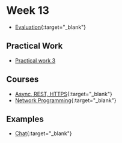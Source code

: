 # Week 13

- [Evaluation](https://gaps.heig-vd.ch/consultation/evaluationenseignements/){:target="_blank"}

## Practical Work

 - [Practical work 3](../../practical-works/practical-work-3/)

## Courses

- [Async, REST, HTTPS](https://web-classroom.github.io/slides/8-async.html#/){:target="_blank"}
- [Network Programming](https://web-classroom.github.io/slides/8-async.html#/){:target="_blank"}

## Examples

- [Chat](https://github.com/HEIG-VD-WEB/example-chat){:target="_blank"}

